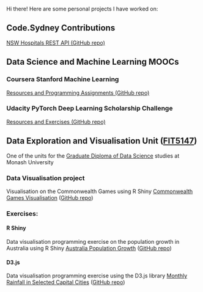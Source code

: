 Hi there! Here are some personal projects I have worked on:

## Code.Sydney Contributions
[NSW Hospitals REST API (GitHub repo)](https://github.com/jpsm94/nswhospitals_restapi)

## Data Science and Machine Learning MOOCs

### Coursera Stanford Machine Learning
[Resources and Programming Assignments (GitHub repo)](https://github.com/jpsm94/Coursera-Stanford-Machine-Learning)

### Udacity PyTorch Deep Learning Scholarship Challenge
[Resources and Exercises (GitHub repo)](https://github.com/jpsm94/Deep-Learning-with-PyTorch)

## Data Exploration and Visualisation Unit ([FIT5147](http://www.monash.edu/pubs/2018handbooks/units/FIT5147.html))
One of the units for the [Graduate Diploma of Data Science](https://online.monash.edu/course/graduate-diploma-data-science) studies at Monash University

### Data Visualisation project
Visualisation on the Commonwealth Games using R Shiny
[Commonwealth Games Visualisation](https://jpsm94.shinyapps.io/commonwealth_games_data_visualisation_-_fit5147_project/)  ([GitHub repo](https://github.com/jpsm94/FIT5147-Commonwealth-Games-Shiny-App))

### Exercises:
#### R Shiny
Data visualisation programming exercise on the population growth in Australia using R Shiny
[Australia Population Growth](https://jpsm94.shinyapps.io/australia_population_stats_fit5147_r_shiny_exercise/)  ([GitHub repo](https://github.com/jpsm94/FIT5147-R-Shiny-Exercise))


#### D3.js
Data visualisation programming exercise using the D3.js library
[Monthly Rainfall in Selected Capital Cities](http://htmlpreview.github.io/?https://github.com/jpsm94/FIT5147-D3-Exercise/blob/master/index.html)  ([GitHub repo](https://github.com/jpsm94/FIT5147-D3-Exercise))
